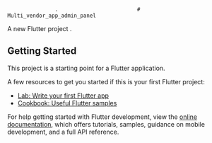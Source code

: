                    .                         # Multi_vendor_app_admin_panel

A new Flutter project .
 
## Getting  Started

This project is a  starting point for a  Flutter application.

A few resources to get you started if this is your first Flutter project:  
 
-  [Lab: Write your first Flutter app](https://docs.flutter.dev/get-started/codelab) 
- [Cookbook: Useful Flutter samples](https://docs.flutter.dev/cookbook) 
 
For help getting started with Flutter development, view the
[online documentation](https://docs.flutter.dev/), which offers tutorials,
samples, guidance on mobile development, and a full API reference.
